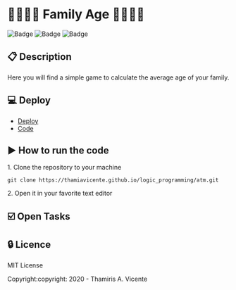 #  :family_woman_woman_girl_boy: Family Age :family_woman_woman_girl_boy:

![Badge](https://img.shields.io/static/v1?label=Status&message=Conclued&color=brigthgreen&style=flat&logo=STATUS)
![Badge](https://img.shields.io/static/v1?label=Licence&message=MIT&color=blueviolet&style=flat&logo=MIT)
![Badge](https://img.shields.io/static/v1?label=Language&message=JavaScript&color=yellow&style=flat&logo=Javascript)

## :clipboard: Description

<p>Here you will find a simple game to calculate the average age of your family.</p>

## :computer: Deploy
- [Deploy](https://thamiavicente.github.io/logic_programming/family_age/family_age.html)
- [Code](https://thamiavicente.github.io/logic_programming/family_age)

## :arrow_forward: How to run the code
<p>1. Clone the repository to your machine</p>

```
git clone https://thamiavicente.github.io/logic_programming/atm.git
```
<p>2. Open it in your favorite text editor</p>

## :ballot_box_with_check: Open Tasks

## :lock: Licence

<p>MIT License</p>
<p>Copyright:copyright: 2020 - Thamiris A. Vicente</p>
